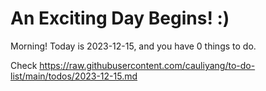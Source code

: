 # An Exciting Day Begins! :)

Morning! Today is 2023-12-15, and you have 0 things to do.

Check https://raw.githubusercontent.com/cauliyang/to-do-list/main/todos/2023-12-15.md